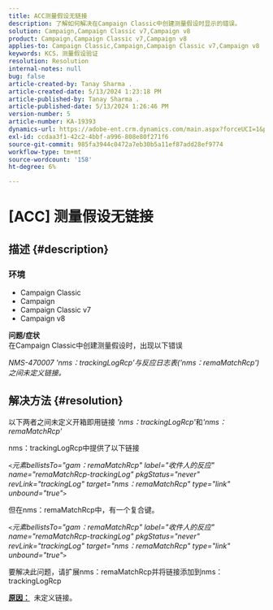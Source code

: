 ```yaml
---
title: ACC测量假设无链接
description: 了解如何解决在Campaign Classic中创建测量假设时显示的错误。
solution: Campaign,Campaign Classic v7,Campaign v8
product: Campaign,Campaign Classic v7,Campaign v8
applies-to: Campaign Classic,Campaign,Campaign Classic v7,Campaign v8
keywords: KCS，测量假设验证
resolution: Resolution
internal-notes: null
bug: false
article-created-by: Tanay Sharma .
article-created-date: 5/13/2024 1:23:18 PM
article-published-by: Tanay Sharma .
article-published-date: 5/13/2024 1:26:46 PM
version-number: 5
article-number: KA-19393
dynamics-url: https://adobe-ent.crm.dynamics.com/main.aspx?forceUCI=1&pagetype=entityrecord&etn=knowledgearticle&id=8b6538f3-2b11-ef11-9f8a-6045bd02b206
exl-id: ccdaa3f1-42c2-4bbf-a996-808e80f271f6
source-git-commit: 985fa3944c0472a7eb30b5a11ef87add28ef9774
workflow-type: tm+mt
source-wordcount: '158'
ht-degree: 6%

---
```


# [ACC] 测量假设无链接

## 描述 {#description}


### <b>环境</b>

- Campaign Classic
- Campaign
- Campaign Classic v7
- Campaign v8

<b>问题/症状</b><br>在Campaign Classic中创建测量假设时，出现以下错误

*NMS-470007 &#39;nms：trackingLogRcp&#39;与反应日志表(&#39;nms：remaMatchRcp&#39;)之间未定义链接。*

## 解决方法 {#resolution}


以下两者之间未定义开箱即用链接 *&#39;nms：trackingLogRcp&#39;*&#x200B;和&#x200B;*&#39;nms：remaMatchRcp&#39;*

nms：trackingLogRcp中提供了以下链接

*`<`元素bellistsTo=&quot;gam：remaMatchRcp&quot; label=&quot;收件人的反应&quot; name=&quot;remaMatchRcp-trackingLog&quot; pkgStatus=&quot;never&quot; revLink=&quot;trackingLog&quot; target=&quot;nms：remaMatchRcp&quot; type=&quot;link&quot; unbound=&quot;true&quot;`>`*

但在nms：remaMatchRcp中，有一个复合键。

*`<`元素bellistsTo=&quot;gam：remaMatchRcp&quot; label=&quot;收件人的反应&quot; name=&quot;remaMatchRcp-trackingLog&quot; pkgStatus=&quot;never&quot; revLink=&quot;trackingLog&quot; target=&quot;nms：remaMatchRcp&quot; type=&quot;link&quot; unbound=&quot;true&quot;`>`*

要解决此问题，请扩展nms：remaMatchRcp并将链接添加到nms：trackingLogRcp



<b><u>原因：</u></b>  未定义链接。
